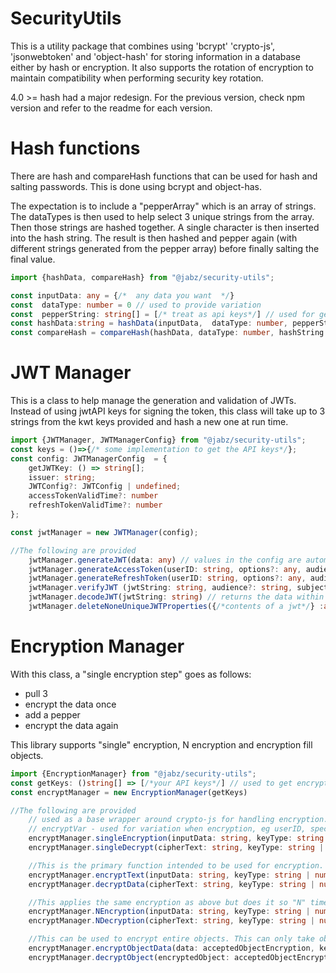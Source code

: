 # SecurityUtils
This is a utility package that combines using 'bcrypt' 'crypto-js', 'jsonwebtoken' and 'object-hash' for storing information in a database either by hash or encryption. It also supports the rotation of encryption to maintain compatibility when performing security key rotation.

4.0 >= hash had a major redesign. For the previous version, check npm version and refer to the readme for each version.



# Hash functions

There are hash and compareHash functions that can be used for hash and salting passwords. This is done using bcrypt and object-has.

The expectation is to include a "pepperArray" which is an array of strings. The dataTypes is then used to help select 3 unique strings from the array. Then those strings are hashed together. A single character is then inserted into the hash string. The result is then hashed and pepper again (with different strings generated from the pepper array) before finally salting the final value.

``` typescript
import {hashData, compareHash} from "@jabz/security-utils";

const inputData: any = {/*  any data you want  */}
const  dataType: number = 0 // used to provide variation
const  pepperString: string[] = [/* treat as api keys*/] // used for generating pepper
const hashData:string = hashData(inputData,  dataType: number, pepperString: string[]) // returns a hash string 
const compareHash = compareHash(hashData, dataType: number, hashString: string, pepperString: string[]) //returns boolean if match

```

# JWT Manager

This is a class to help manage the generation and validation of JWTs. Instead of using jwtAPI keys for signing the token, this class will take up to 3 strings from the kwt keys provided and hash a new one at run time.

```typescript 
import {JWTManager, JWTManagerConfig} from "@jabz/security-utils";
const keys = ()=>{/* some implementation to get the API keys*/};
const config: JWTManagerConfig  = {
    getJWTKey: () => string[];
    issuer: string;
    JWTConfig?: JWTConfig | undefined;
    accessTokenValidTime?: number
    refreshTokenValidTime?: number
};

const jwtManager = new JWTManager(config);

//The following are provided
    jwtManager.generateJWT(data: any) // values in the config are automatically injected. the data parameter can be used to override and inject any data field needed
    jwtManager.generateAccessToken(userID: string, options?: any, audience?: string) // used for making access token, options is used for injecting properties and overriding
    jwtManager.generateRefreshToken(userID: string, options?: any, audience?: string) // used for making refresh token, options is used for injecting properties and overriding
    jwtManager.verifyJWT (jwtString: string, audience?: string, subject?: string) // validates whether or not the jwt is authentic. Audience and Subject are optional
    jwtManager.decodeJWT(jwtString: string) // returns the data within a jwt
    jwtManager.deleteNoneUniqueJWTProperties({/*contents of a jwt*/} :any) //This is a utility function used to remove ALL "STANDARD" properties within a JWT leaving only custom properties.
```


# Encryption Manager

With this class, a "single encryption step" goes as follows:
- pull 3 
- encrypt the data once
- add a pepper
- encrypt the data again

This library supports "single" encryption, N encryption and encryption fill objects.

```typescript 
import {EncryptionManager} from "@jabz/security-utils";
const getKeys: ()string[] => [/*your API keys*/] // used to get encryption keys
const encryptManager = new EncryptionManager(getKeys)

//The following are provided
    // used as a base wrapper around crypto-js for handling encryption. This is not intended to be used directly
    // encryptVar - used for variation when encryption, eg userID, specific field ...., this helps make two closely related data have completely different encryption keys
    encryptManager.singleEncryption(inputData: string, keyType: string | number, option?: string | number | undefined) 
    encryptManager.singleDecrypt(cipherText: string, keyType: string | number, option?: string | number | undefined)

    //This is the primary function intended to be used for encryption. This implements the described process above
    encryptManager.encryptText(inputData: string, keyType: string | number, pepperString: string[], option?: string | undefined)
    encryptManager.decryptData(cipherText: string, keyType: string | number, pepperString: string[], option?: string | undefined)

    //This applies the same encryption as above but does it so "N" times, the round number is the amount of times it will encrypt the data. The default is 2.
    encryptManager.NEncryption(inputData: string, keyType: string | number, option?: string | number | undefined, round?: number)
    encryptManager.NDecryption(cipherText: string, keyType: string | number, option?: string | number | undefined, round?: number)

    //This can be used to encrypt entire objects. This can only take objects that are a single layer of just primitives (booleans, numbers, strings). NaN is converted to null.
    encryptManager.encryptObjectData(data: acceptedObjectEncryption, keyType: string | number, pepperString: string[], optString?: string | number | undefined)
    encryptManager.decryptObject(encryptedObject: acceptedObjectEncryption, keyType: string | number, pepperString: string[], optString?: string | number | undefined)
```
